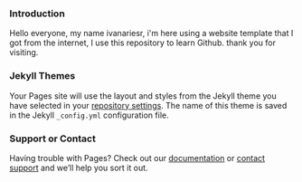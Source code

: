 ### Introduction
Hello everyone, my name ivanariesr, i'm here using a website template that I got from the internet, I use this repository to learn Github. thank you for visiting. 

### Jekyll Themes

Your Pages site will use the layout and styles from the Jekyll theme you have selected in your [repository settings](https://github.com/ivanariesr/cv/settings). The name of this theme is saved in the Jekyll `_config.yml` configuration file.

### Support or Contact

Having trouble with Pages? Check out our [documentation](https://help.github.com/categories/github-pages-basics/) or [contact support](https://github.com/contact) and we’ll help you sort it out.
